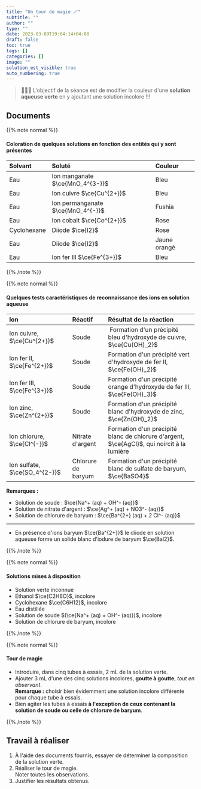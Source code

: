 ```yaml
---
title: "Un tour de magie 🪄"
subtitle: ""
author: ""
type: ""
date: 2023-03-09T19:04:14+04:00
draft: false
toc: true
tags: []
categories: []
image: ""
solution_est_visible: true
auto_numbering: true
---
```

> 👨🏻‍🔬 L'objectif de la séance est de modifier la couleur d'une **solution aqueuse verte** en y ajoutant une solution incolore !!!

## Documents

{{% note normal %}}

#### Coloration de quelques solutions en fonction des entités qui y sont présentes

<center>

| Solvant | Soluté | Couleur |
| :---- | :---- | :---- |
| Eau | Ion manganate $\ce{MnO_4^{3-}}$ | Bleu |
| Eau | Ion cuivre $\ce{Cu^{2+}}$ | Bleu |
| Eau | Ion permanganate $\ce{MnO_4^{-}}$ | Fushia |
| Eau | Ion cobalt $\ce{Co^{2+}}$ | Rose |
| Cyclohexane | Diiode $\ce{I2}$ | Rose |
| Eau | Diiode $\ce{I2}$ | Jaune orangé |
| Eau | Ion fer III $\ce{Fe^{3+}}$ | Bleu |

</center>

{{% /note %}}

{{% note normal %}}

#### Quelques tests caractéristiques de reconnaissance des ions en solution aqueuse

| Ion | Réactif | Résultat de la réaction |
| :--- | :---- | :---- |
| Ion cuivre, $\ce{Cu^{2+}}$ | Soude | Formation d'un précipité bleu d'hydroxyde de cuivre, $\ce{Cu(OH)_2}$ |
| Ion fer II, $\ce{Fe^{2+}}$ | Soude | Formation d'un précipité vert d'hydroxyde de fer II, $\ce{Fe(OH)_2}$ |
| Ion fer III, $\ce{Fe^{3+}}$ | Soude | Formation d'un précipité orange d'hydroxyde de fer III, $\ce{Fe(OH)_3}$ |
| Ion zinc, $\ce{Zn^{2+}}$ | Soude | Formation d'un précipité blanc d'hydroxyde de zinc, $\ce{Zn(OH)_2}$ |
| Ion chlorure, $\ce{Cl^{-}}$ | Nitrate d'argent | Formation d'un précipité blanc de chlorure d'argent, $\ce{AgCl}$, qui noircit à la lumière |
| Ion sulfate, $\ce{SO_4^{2-}}$ | Chlorure de baryum | Formation d'un précipité blanc de sulfate de baryum, $\ce{BaSO4}$ |

**Remarques :**  

- Solution de soude : $\ce{Na^+ (aq) + OH^- (aq)}$
- Solution de nitrate d'argent : $\ce{Ag^+ (aq) + NO3^- (aq)}$
- Solution de chlorure de baryum : $\ce{Ba^{2+} (aq) + 2 Cl^- (aq)}$

----

- En présence d'ions baryum $\ce{Ba^{2+}}$ le diiode en solution aqueuse forme un solide blanc d'iodure de baryum $\ce{BaI2}$.

{{% /note %}}

{{% note normal %}}

#### Solutions mises à disposition

- Solution verte inconnue
- Éthanol $\ce{C2H6O}$, incolore
- Cyclohexane $\ce{C6H12}$, incolore
- Eau distillée
- Solution de soude $(\ce{Na^+ (aq) + OH^- (aq)})$, incolore
- Solution de chlorure de baryum, incolore

{{% /note %}}

{{% note normal %}}

#### Tour de magie

- Introduire, dans cinq tubes à essais, 2 mL de la solution verte.
- Ajouter 3 mL d'une des cinq solutions incolores, **goutte à goutte**, *tout en observant*.  
**Remarque :** choisir bien évidemment une solution incolore différente pour chaque tube à essais.
- Bien agiter les tubes à essais **à l'exception de ceux contenant la solution de soude ou celle de chlorure de baryum**.

{{% /note %}}

## Travail à réaliser

1. À l'aide des documents fournis, essayer de déterminer la composition de la solution verte.
2. Réaliser le tour de magie.  
Noter toutes les observations.
3. Justifier les résultats obtenus.
